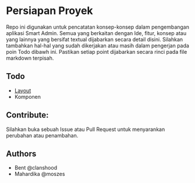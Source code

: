 # Persiapan Proyek

Repo ini digunakan untuk pencatatan konsep-konsep dalam pengembangan aplikasi Smart Admin. Semua yang berkaitan dengan Ide, fitur, konsep atau yang lainnya yang bersifat textual dijabarkan secara detail disini.
Silahkan tambahkan hal-hal yang sudah dikerjakan atau masih dalam pengerjan pada poin Todo dibawh ini. Pastikan setiap point dijabarkan secara rinci pada file markdown terpisah.

## Todo
 - [Layout](https://github.com/clanshood/smart-paper-project-prepare/blob/master/Layout.md)
 - Komponen


## Contribute:

Silahkan buka sebuah Issue atau Pull Request untuk menyarankan perubahan atau penambahan.

## Authors

 - Bent @clanshood
 - Mahardika @moszes
